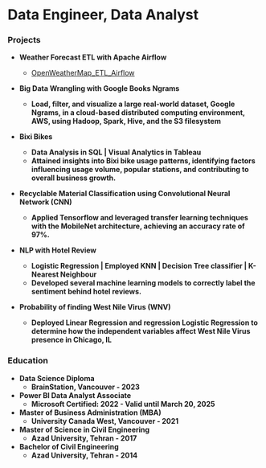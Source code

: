 # Data Engineer, Data Analyst



### Projects
- <b>Weather Forecast ETL with Apache Airflow</b>
  - [OpenWeatherMap_ETL_Airflow](https://github.com/Yousef-Sadatmand/OpenWeatherMap_ETL_Airflow)


- <b> Big Data Wrangling with Google Books Ngrams	 <b>
  - Load, filter, and visualize a large real-world dataset, Google Ngrams, in a cloud-based distributed computing environment, AWS, using Hadoop, Spark, Hive, and the S3 filesystem
- <b> Bixi Bikes <b>
  - Data Analysis in SQL | Visual Analytics in Tableau
  - Attained insights into Bixi bike usage patterns, identifying factors influencing usage volume, popular stations, and contributing to overall business growth.
    
- <b> Recyclable Material Classification using Convolutional Neural Network (CNN) <b>
  -   Applied Tensorflow and leveraged transfer learning techniques with the MobileNet architecture, achieving an accuracy rate of 97%. 
- <b> NLP with Hotel Review  <b>
  - Logistic Regression | Employed KNN | Decision Tree classifier | K-Nearest Neighbour
  - Developed several machine learning models to correctly label the sentiment behind hotel reviews.
- <b> Probability of finding West Nile Virus (WNV) <b>
  - Deployed Linear Regression and regression Logistic Regression to determine how the independent variables affect West Nile Virus presence in Chicago, IL

### Education
- Data Science Diploma
  - BrainStation, Vancouver - 2023
- Power BI Data Analyst Associate
    - Microsoft Certified: 2022 - Valid until March 20, 2025    
- Master of Business Administration (MBA)
  -    University Canada West, Vancouver - 2021
- Master of Science in Civil Engineering
  - Azad University, Tehran - 2017   
- Bachelor of Civil Engineering
  - Azad University, Tehran - 2014        






									
